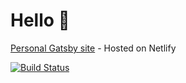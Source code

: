 # Hello 👋
[Personal Gatsby site](https://www.eointraynor.com/) - Hosted on Netlify

[![Build Status](https://travis-ci.org/EoinTraynor/eointraynor.github.io.svg?branch=master)](https://travis-ci.org/EoinTraynor/eointraynor.github.io)
